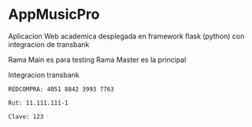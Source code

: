 # AppMusicPro
Aplicacion Web academica desplegada en framework flask (python) con integracion de transbank


Rama Main es para testing
Rama Master es la principal

Integracion transbank
```
REDCOMPRA: 4051 8842 3993 7763

Rut: 11.111.111-1

Clave: 123
```
